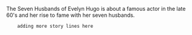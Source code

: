 The Seven Husbands of Evelyn Hugo is about a famous actor in the late 60's and her rise to fame with her seven husbands.

        adding more story lines here
